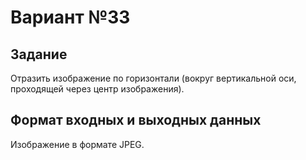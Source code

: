 # Вариант №33

## Задание

Отразить изображение по горизонтали (вокруг вертикальной оси, проходящей через центр изображения).

## Формат входных и выходных данных

Изображение в формате JPEG.
